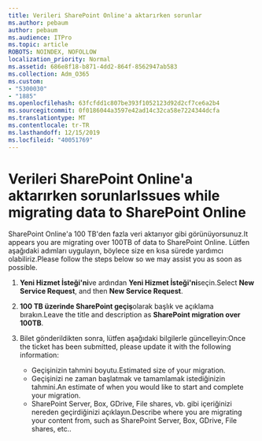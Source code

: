 ```yaml
---
title: Verileri SharePoint Online'a aktarırken sorunlar
ms.author: pebaum
author: pebaum
ms.audience: ITPro
ms.topic: article
ROBOTS: NOINDEX, NOFOLLOW
localization_priority: Normal
ms.assetid: 686e8f18-b871-4dd2-864f-8562947ab583
ms.collection: Adm_O365
ms.custom:
- "5300030"
- "1885"
ms.openlocfilehash: 63fcfdd1c807be393f1052123d92d2cf7ce6a2b4
ms.sourcegitcommit: 0f0186044a3597e42ad14c32ca58e7224344dcfa
ms.translationtype: MT
ms.contentlocale: tr-TR
ms.lasthandoff: 12/15/2019
ms.locfileid: "40051769"
---
```

# <a name="issues-while-migrating-data-to-sharepoint-online"></a><span data-ttu-id="aab53-102">Verileri SharePoint Online'a aktarırken sorunlar</span><span class="sxs-lookup"><span data-stu-id="aab53-102">Issues while migrating data to SharePoint Online</span></span>

<span data-ttu-id="aab53-103">SharePoint Online'a 100 TB'den fazla veri aktarıyor gibi görünüyorsunuz.</span><span class="sxs-lookup"><span data-stu-id="aab53-103">It appears you are migrating over 100TB of data to SharePoint Online.</span></span> <span data-ttu-id="aab53-104">Lütfen aşağıdaki adımları uygulayın, böylece size en kısa sürede yardımcı olabiliriz.</span><span class="sxs-lookup"><span data-stu-id="aab53-104">Please follow the steps below so we may assist you as soon as possible.</span></span> 

1. <span data-ttu-id="aab53-105">**Yeni Hizmet İsteği'ni**ve ardından **Yeni Hizmet İsteği'ni**seçin.</span><span class="sxs-lookup"><span data-stu-id="aab53-105">Select **New Service Request**, and then **New Service Request**.</span></span> 
2. <span data-ttu-id="aab53-106">**100 TB üzerinde SharePoint geçiş**olarak başlık ve açıklama bırakın.</span><span class="sxs-lookup"><span data-stu-id="aab53-106">Leave the title and description as **SharePoint migration over 100TB**.</span></span>
3. <span data-ttu-id="aab53-107">Bilet gönderildikten sonra, lütfen aşağıdaki bilgilerle güncelleyin:</span><span class="sxs-lookup"><span data-stu-id="aab53-107">Once the ticket has been submitted, please update it with the following information:</span></span> 

    - <span data-ttu-id="aab53-108">Geçişinizin tahmini boyutu.</span><span class="sxs-lookup"><span data-stu-id="aab53-108">Estimated size of your migration.</span></span>
    - <span data-ttu-id="aab53-109">Geçişinizi ne zaman başlatmak ve tamamlamak istediğinizin tahmini.</span><span class="sxs-lookup"><span data-stu-id="aab53-109">An estimate of when you would like to start and complete your migration.</span></span>
    - <span data-ttu-id="aab53-110">SharePoint Server, Box, GDrive, File shares, vb. gibi içeriğinizi nereden geçirdiğinizi açıklayın.</span><span class="sxs-lookup"><span data-stu-id="aab53-110">Describe where you are migrating your content from, such as SharePoint Server, Box, GDrive, File shares, etc..</span></span>


  

